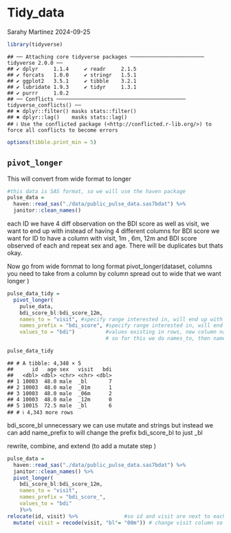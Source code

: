 Tidy_data
================
Sarahy Martinez
2024-09-25

``` r
library(tidyverse)
```

    ## ── Attaching core tidyverse packages ──────────────────────── tidyverse 2.0.0 ──
    ## ✔ dplyr     1.1.4     ✔ readr     2.1.5
    ## ✔ forcats   1.0.0     ✔ stringr   1.5.1
    ## ✔ ggplot2   3.5.1     ✔ tibble    3.2.1
    ## ✔ lubridate 1.9.3     ✔ tidyr     1.3.1
    ## ✔ purrr     1.0.2     
    ## ── Conflicts ────────────────────────────────────────── tidyverse_conflicts() ──
    ## ✖ dplyr::filter() masks stats::filter()
    ## ✖ dplyr::lag()    masks stats::lag()
    ## ℹ Use the conflicted package (<http://conflicted.r-lib.org/>) to force all conflicts to become errors

``` r
options(tibble.print_min = 5)
```

## `pivot_longer`

This will convert from wide format to longer

``` r
#this data is SAS format, so we will use the haven package 
pulse_data = 
  haven::read_sas("./data/public_pulse_data.sas7bdat") %>%
  janitor::clean_names()
```

each ID we have 4 diff observation on the BDI score as well as visit, we
want to end up with instead of having 4 different columns for BDI score
we want for ID to have a column with visit, 1m , 6m, 12m and BDI score
observed of each and repeat sex and age. There will be duplicates but
thats okay.

Now go from wide fornmat to long format pivot_longer(dataset, columns
you need to take from a column by column spread out to wide that we want
longer )

``` r
pulse_data_tidy = 
  pivot_longer(
    pulse_data, 
    bdi_score_bl:bdi_score_12m,
    names_to = "visit", #specify range interested in, will end up with two new columns one visit and    
    names_prefix = "bdi_score", #specify range interested in, will end up with two new columns one visit and
    values_to = "bdi")          #values existing in rows, new column names need to exist in new variable
                                # so for this we do names_to, then names_prefix to assign the variable that                                  #will store these values 

pulse_data_tidy
```

    ## # A tibble: 4,348 × 5
    ##      id   age sex   visit   bdi
    ##   <dbl> <dbl> <chr> <chr> <dbl>
    ## 1 10003  48.0 male  _bl       7
    ## 2 10003  48.0 male  _01m      1
    ## 3 10003  48.0 male  _06m      2
    ## 4 10003  48.0 male  _12m      0
    ## 5 10015  72.5 male  _bl       6
    ## # ℹ 4,343 more rows

bdi_score_bl unnecessary we can use mutate and strings but instead we
can add name_prefix to will change the prefix bdi_score_bl to just \_bl

rewrite, combine, and extend (to add a mutate step )

``` r
pulse_data = 
  haven::read_sas("./data/public_pulse_data.sas7bdat") %>%
  janitor::clean_names() %>% 
  pivot_longer(
    bdi_score_bl:bdi_score_12m,
    names_to = "visit", 
    names_prefix = "bdi_score_",
    values_to = "bdi"
    )%>%  
relocate(id, visit) %>%               #so id and visit are next to each other in order, organized columns
  mutate( visit = recode(visit, "bl"= "00m")) # change visit column so bl value is 00m. 
```
